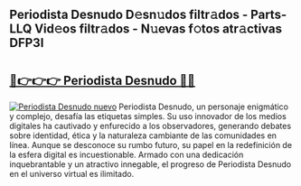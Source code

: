 ## Periodista Desnudo D𝚎sn𝚞dos filtr𝚊dos - Parts-LLQ Vid𝚎os filtr𝚊dos - N𝚞evas f𝚘tos atr𝚊ctivas DFP3I

# <h2><a href="http://mb7ta4t.tromn.icu/?c=Periodista+Desnudo">🔗👉👉👉 Periodista Desnudo 🔗🔗</a></h2>

[![Periodista Desnudo nuevo](https://i.imgur.com/pEAQMta.gif)](http://mb7ta4t.tromn.icu/?c=Periodista+Desnudo)
Periodista Desnudo, un personaje enigmático y complejo, desafía las etiquetas simples. Su uso innovador de los medios digitales ha cautivado y enfurecido a los observadores, generando debates sobre identidad, ética y la naturaleza cambiante de las comunidades en línea. Aunque se desconoce su rumbo futuro, su papel en la redefinición de la esfera digital es incuestionable. Armado con una dedicación inquebrantable y un atractivo innegable, el progreso de Periodista Desnudo en el universo virtual es ilimitado.

